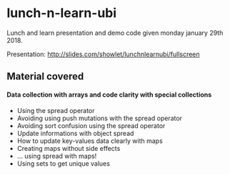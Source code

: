 # lunch-n-learn-ubi
Lunch and learn presentation and demo code given monday january 29th 2018.

Presentation: http://slides.com/showlet/lunchnlearnubi/fullscreen

## Material covered
#### Data collection with arrays and code clarity with special collections
* Using the spread operator
* Avoiding using push mutations with the spread operator
* Avoiding sort confusion using the spread operator
* Update informations with object spread
* How to update key-values data clearly with maps
* Creating maps without side effects
* ... using spread with maps!
* Using sets to get unique values
